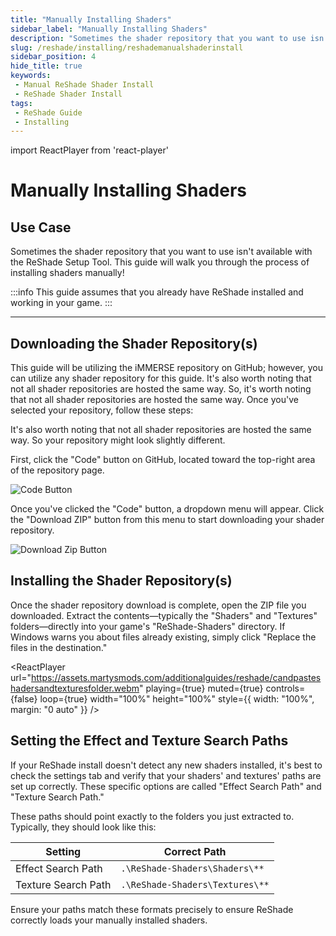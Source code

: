 ```yaml
---
title: "Manually Installing Shaders"
sidebar_label: "Manually Installing Shaders"
description: "Sometimes the shader repository that you want to use isn't avaliable with the ReShade Setup Tool, this guide will walk you through the process of installing shaders manually!"
slug: /reshade/installing/reshademanualshaderinstall
sidebar_position: 4
hide_title: true
keywords: 
 - Manual ReShade Shader Install
 - ReShade Shader Install
tags:
 - ReShade Guide
 - Installing
---
```


import ReactPlayer from 'react-player'

# Manually Installing Shaders

## Use Case
Sometimes the shader repository that you want to use isn't available with the ReShade Setup Tool. This guide will walk you through the process of installing shaders manually!

:::info
This guide assumes that you already have ReShade installed and working in your game.
:::

---

## Downloading the Shader Repository(s)

This guide will be utilizing the iMMERSE repository on GitHub; however, you can utilize any shader repository for this guide. It's also worth noting that not all shader repositories are hosted the same way. So, it's worth noting that not all shader repositories are hosted the same way. Once you've selected your repository, follow these steps:

It's also worth noting that not all shader repositories are hosted the same way. So your repository might look slightly different.

First, click the "Code" button on GitHub, located toward the top-right area of the repository page.

![Code Button](https://assets.martysmods.com/additionalguides/reshade/githubshaderrepocodebuttonhighlight.webp)

Once you've clicked the "Code" button, a dropdown menu will appear. Click the "Download ZIP" button from this menu to start downloading your shader repository.

![Download Zip Button](https://assets.martysmods.com/additionalguides/reshade/githubdownloadzipbuttonhighlight.webp)

## Installing the Shader Repository(s)

Once the shader repository download is complete, open the ZIP file you downloaded. Extract the contents—typically the "Shaders" and "Textures" folders—directly into your game's "ReShade-Shaders" directory. If Windows warns you about files already existing, simply click "Replace the files in the destination."

<ReactPlayer
  url="https://assets.martysmods.com/additionalguides/reshade/candpasteshadersandtexturesfolder.webm"
  playing={true}
  muted={true}
  controls={false}
  loop={true}
  width="100%"
  height="100%"
  style={{ width: "100%", margin: "0 auto" }}
/>

## Setting the Effect and Texture Search Paths

If your ReShade install doesn't detect any new shaders installed, it's best to check the settings tab and verify that your shaders' and textures' paths are set up correctly. These specific options are called "Effect Search Path" and "Texture Search Path."  

These paths should point exactly to the folders you just extracted to. Typically, they should look like this:

| Setting               | Correct Path                     |
|----------------------- | -------------------------------|
| Effect Search Path      | `.\ReShade-Shaders\Shaders\**`  |
| Texture Search Path     | `.\ReShade-Shaders\Textures\**` |

Ensure your paths match these formats precisely to ensure ReShade correctly loads your manually installed shaders.
